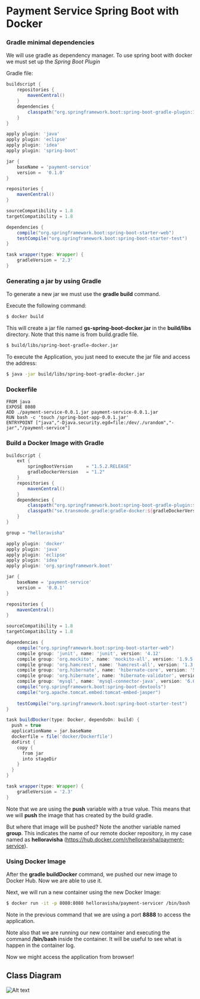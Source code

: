 # Payment Service Spring  Boot with Docker

### Gradle minimal dependencies

We will use gradle as dependency manager. To use spring boot with docker we must set up the *Spring Boot Plugin*

Gradle file:

```gradle
buildscript {
    repositories {
        mavenCentral()
    }
    dependencies {
        classpath("org.springframework.boot:spring-boot-gradle-plugin:1.3.3.RELEASE")
    }
}

apply plugin: 'java'
apply plugin: 'eclipse'
apply plugin: 'idea'
apply plugin: 'spring-boot'

jar {
    baseName = 'payment-service'
    version =  '0.1.0'
}

repositories {
    mavenCentral()
}

sourceCompatibility = 1.8
targetCompatibility = 1.8

dependencies {
    compile("org.springframework.boot:spring-boot-starter-web")
    testCompile("org.springframework.boot:spring-boot-starter-test")
}

task wrapper(type: Wrapper) {
    gradleVersion = '2.3'
}
```


### Generating a jar by using Gradle

To generate a new jar we must use the **gradle build** command. 

Execute the following command:

```bash
$ docker build
```

This will create a jar file named **gs-spring-boot-docker.jar** in the **build/libs** directory. Note that this name is from build.gradle file.

```bash
$ build/libs/spring-boot-gradle-docker.jar
```

To execute the Application, you just need to execute the jar file and access the address:

```bash
$ java -jar build/libs/spring-boot-gradle-docker.jar 
```

### Dockerfile

```docker
FROM java
EXPOSE 8080
ADD ./payment-service-0.0.1.jar payment-service-0.0.1.jar
RUN bash -c 'touch /spring-boot-app-0.0.1.jar'
ENTRYPOINT ["java","-Djava.security.egd=file:/dev/./urandom","-jar","/payment-service"]
```

### Build a Docker Image with Gradle

```gradle
buildscript {
    ext {
        springBootVersion     = "1.5.2.RELEASE"
        gradleDockerVersion   = "1.2"
    }
    repositories {
        mavenCentral()
    }
    dependencies {
        classpath("org.springframework.boot:spring-boot-gradle-plugin:${springBootVersion}")
        classpath("se.transmode.gradle:gradle-docker:${gradleDockerVersion}")
    }
}

group = "helloravisha"

apply plugin: 'docker'
apply plugin: 'java'
apply plugin: 'eclipse'
apply plugin: 'idea'
apply plugin: 'org.springframework.boot'

jar {
    baseName = 'payment-service'
    version =  '0.0.1'
}

repositories {
    mavenCentral()
}

sourceCompatibility = 1.8
targetCompatibility = 1.8

dependencies {
    compile("org.springframework.boot:spring-boot-starter-web")
    compile group: 'junit', name: 'junit', version: '4.12'
	compile group: 'org.mockito', name: 'mockito-all', version: '1.9.5'
	compile group: 'org.hamcrest', name: 'hamcrest-all', version: '1.3'
	compile group: 'org.hibernate', name: 'hibernate-core', version: '5.2.1.Final'
	compile group: 'org.hibernate', name: 'hibernate-validator', version: '5.2.4.Final'
	compile group: 'mysql', name: 'mysql-connector-java', version: '6.0.3'
    compile("org.springframework.boot:spring-boot-devtools")
    compile("org.apache.tomcat.embed:tomcat-embed-jasper")
	    
    testCompile("org.springframework.boot:spring-boot-starter-test")
}

task buildDocker(type: Docker, dependsOn: build) {
  push = true
  applicationName = jar.baseName
  dockerfile = file('docker/Dockerfile')
  doFirst {
    copy {
      from jar
      into stageDir
    }
  }
}

task wrapper(type: Wrapper) {
    gradleVersion = '2.3'
}

```

Note that we are using the **push** variable with a true value. This means that we will **push** the image that has created by the build gradle.

But where that image will be pushed? Note the another variable named **group**. This indicates the name of our remote docker repository, in my case named as **helloravisha** (https://hub.docker.com/r/helloravisha/payment-service).
### Using  Docker Image

After the **gradle buildDocker** command, we pushed our new image to Docker Hub. Now we are able to use it.

Next, we will run a new container using the new Docker Image:

```bash
$ docker run -it -p 8080:8080 helloravisha/payment-servicer /bin/bash
```

Note in the previous command that we are using a port **8888** to access the application.

Note also that we are running our new container and executing the command **/bin/bash** inside the container. It will be useful to see what is happen in the container log. 

Now we might access the application from browser! 




## Class Diagram

![Alt text](https://github.com/nguyensjsu/su18-202-java-geeks/blob/master/code/services/payment-service/UML/Project_Class_Diagram.png)



